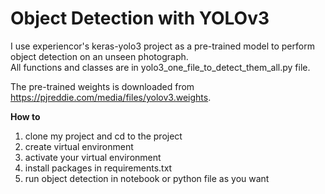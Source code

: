 # Object Detection with YOLOv3
I use experiencor's keras-yolo3 project as a pre-trained model to perform object detection on an unseen photograph.  
All functions and classes are in yolo3_one_file_to_detect_them_all.py file.  

The pre-trained weights is downloaded from https://pjreddie.com/media/files/yolov3.weights.  

**How to**  
1. clone my project and cd to the project
2. create virtual environment 
3. activate your virtual environment
4. install packages in requirements.txt
5. run object detection in notebook or python file as you want
